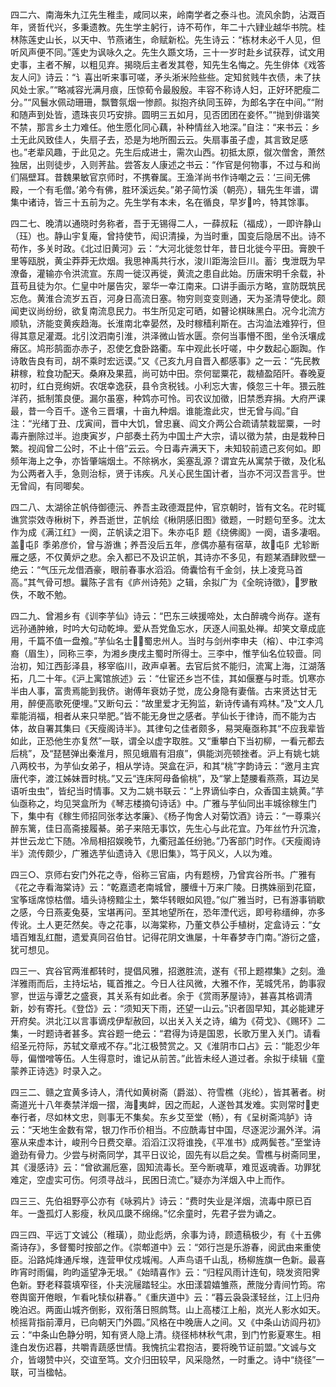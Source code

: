 <!-- { "loadSidebar": true } -->
四二六、南海朱九江先生稚圭，咸同以来，岭南学者之泰斗也。流风余韵，沾溉百年，贤哲代兴，多秉遗教。先生学主躬行，诗不苟作，年二十六肄业越华书院。桂林陈莲史山长，以天中、节燕诸生，命赋新松。先生诗云：“栋材未必千人见，但听风声便不同。”莲史为讽咏久之。先生久踬文场，三十一岁时赴乡试获荐，试文用史事，主者不解，以粗见弃。揭晓后主者发其卷，知先生名悔之。先生俳体《戏答友人问》诗云：“讠喜出听来事可嗟，矛头淅米险些些。定知贫贱牛衣债，未了扶风处士家。”“略减容光满月痕，压惊荀令最殷殷。丰容不称诗人妇，正好环肥瘦二分。”“风鬟水佩动珊珊，飘瞥氛烟一惨颜。拟抱齐纨同玉碎，为郎名字在中间。”“附和随声到处皆，遗珠丧贝巧安排。圆明三五如月，见否团团在妾怀。”“抛到俳谐笑不禁，那言乡土力难任。他生愿化同心藕，补种情丝入地深。”自注：“来书云：乡土无此风致佳人，失扇子去，恐是为地所囿云云。失扇事虽子虚，其言致足感也。”老辈风趣，于此见之。先生后成进士，需次山西。初抵太原，僦次僧舍，萧然独居，出则徒步，入则荠盐。尝答友人康述之书云：“作官是何物事，不过与和尚们隔壁耳。昔魏果敏官京师时，不携眷属。王渔洋尚书作诗嘲之云：‘三间无佛殿，一个有毛僧。’弟今有佛，胜环溪远矣。”弟子简竹溪（朝亮），辑先生年谱，谓集中诸诗，皆三十五前为之。先生学有本未，名在循良，早岁吟，特其馀事。

四二七、晚清以通晓时务称者，吾于无锡得二人，一薛叔耘（福成），一即许静山（珏）也。静山宇复庵，曾持使节，闳识清操，为当时重，国变后隐居不出。诗不苟作，多关时政。《北过旧黄河》云：“大河北徙忽廿年，昔日北徙今平田。膏腴千里等瓯脱，黄尘莽莽无炊烟。我思神禹共行水，浚川距海浍巨川。蓄氵曳泄既为早潦备，灌输亦令洪流宣。东周一徙汉再徙，黄流之患自此始。历唐宋明千余载，补苴苟且徒为尔。仁皇中叶屡告灾，翠华一幸江南来。口讲手画示方略，宣防既筑民忘危。黄淮合流岁五百，河身日高流日塞。物穷则变变则通，天为圣清导使北。颇闻吏议尚纷纷，欲复南流息民力。书生所见定可晒，如瞽论棋昧黑白。况今北流方顺轨，济能变黄疾趋海。长淮南北幸晏然，及时稼穑利斯在。古沟洫法难猝行，但得其意足灌溉。北引汶泗南引淮，洪泽微山皆水匮。奈何当事懵不图，坐令沃壤成瘠区。鸠形鹄面亦赤子，忍使乞食卧路衢。车中观此长吁嗟，中夕数起心蹰踟。作诗敢告良有司，胡不乘时宏远谟。”又《己亥九月自晋入都感事》之一云：“先民教耕稼，粒食功配天。桑麻及果菰，尚可妨中田。奈何罂粟花，裁植盈陌阡。春晚夏初时，红白竞绚妍。农氓幸逸获，县令贪税钱。小利忘大害，倏忽三十年。猥云胜洋药，抵制策良便。漏尔虽塞，种鸩亦可怜。司农议加徵，旧禁悉弃捐。大府严课最，昔一今百千。遂令三晋壤，十亩九种烟。谁能澹此灾，世无曾与阎。”自注：“光绪丁丑、戊寅间，晋中大饥，曾忠襄、阎文介两公合疏请禁栽罂粟，一时毒卉删除过半。迨庚寅岁，户部奏土药为中国土产大宗，请以徵为禁，由是栽种日繁。视阎曾二公时，不止十倍”云云。今日毒卉满天下，未知较前遗己亥何如。即频年海上之争，亦皆肇端烟土。不除祸水，奚塞乱源？谓宜先从寓禁于徵，及化私为公两者入手，急则治标，贤于讳疾。凡关心民生国计者，当亦不河汉吾言乎。世无曾阎，有同唧矣。

四二八、太湖徐芷帆侍御德沅、养吾主政德溉昆仲，官京朝时，皆有文名。花时辄谯赏崇效寺楸树下，养吾逝世，芷帆绘《楸阴感旧图》徵题，一时题句至多。沈太作为成《满江红》一阕，芷帆读之泪下。朱亦屯阝题《绕佛阁》一阕，语多凄咽。盖屯阝季弟彦价，曾与游谯；养吾没后五年，彦偶亦墓有宿草，故屯阝尤轸断雁之感，不仅黄炉之悲。余入都已不及识芷帆，其诗亦不多见，有题某酒肆败壁一绝云：“气压元龙借酒豪，眼前春事水滔滔。倚囊恰有千金剑，扶上凌竞马首高。”其气骨可想。曩陈子言有《庐州诗苑》之辑，余拟广为《全皖诗徵》，罗散佚，不敢不勉。

四二九、曾湘乡有《训李芋仙》诗云：“巴东三峡援啼处，太白醉魂今尚存。遂有远孙通肿飨，时吟大句动乾坤。爱从吾党鱼忘水，厌逐人间虱处禅。却笑文章成底用，千篇不值一盘飧。”芋仙名士，蜀忠州人。当时与剑州李申夫（榕）、中江李鸿裔（眉生），同称三李，为湘乡庚戌主蜀时所得士。三李中，惟芋仙名位较啬。同治初，知江西彭泽县，移宰临川，政声卓著。去官后贫不能归，流寓上海，江湖落拓，几二十年。《沪上寓馆旅述》云：“仕宦还乡岂不佳，其如偃蹇与时乖。饥寒亦半由人事，富贵焉能到我侪。谢傅年衰妨子觉，庞公身隐有妻偕。古来贤达甘无用，醉便高歌死便埋。”又断句云：“故里爱才无狗监，新诗传诵有鸡林。”及“文人几辈能消福，相者从来只举肥。”皆不能无身世之感者。芋仙长于律诗，而不能为古体，故自署其集曰《天瘦阁诗半》。其律句之佳者颇多，易哭庵亟称其“不应我辈皆如此，正恐他生亦复然”一联，谓全以虚字取胜。又“重攀白下当初柳，一看元都去后桃”，及“琵琶弹出秦淮月，照见蛾眉有泪痕”，俱能浏亮顿挫者。沪上有姚七姚八两校书，为芋仙女弟子，相从学诗。哭盒在沪，和其“桃”字韵诗云：“邀月主宾唐代李，渡江姊妹晋时桃。”又云“连床阿母备偷桃”，及“掌上楚腰看燕燕，耳边吴语听虫虫”，皆纪当时情事。又为二姚书联云：“上界谪仙李白，众香国主姚黄。”芋仙亟称之，均见哭盒所为《琴志楼摘句诗话》中。广雅与芋仙同出丰城徐稼生门下，集中有《稼生师招同张孝达孝廉》、《杨子恂舍人对菊饮酒》诗云：“一尊乘兴醉东篱，佳日高斋接履綦。弟子来陪无事饮，先生心与此花宜。乃年丝竹升沉澹，并世云龙亡下随。冷局相招娱晚节，九衢冠盖任纷驰。”乃客部门时作。《天瘦阁诗半》流传颇少，广雅选芋仙遗诗入《思旧集》，笃于风义，人以为难。

四三○、京师右安门外花之寺，俗称三官庙，内有题榜，乃曾宾谷所书。广雅有《花之寺看海棠诗》云：“乾嘉遗老南城曾，腰缠十万来广陵。日携姝丽到花窟，宝筝瑶席惊枯僧。墙头诗榜黯尘土，繁华转眼如风镫。”似广雅当时，已有游事销歇之感，今日燕麦兔葵，宝堪再问。至其地望所在，恐年湮代远，即号称缙绅，亦多传讹。土人更茫然矣。寺之花事，以海棠称，乃董文恭公手植树，定盒诗云：“女墙百雉乱红酣，遗爱真同召伯甘。记得花阴文谯屡，十年春梦寺门南。”游衍之盛，犹可想见。

四三一、宾谷官两淮都转时，提倡风雅，招邀胜流，遂有《邗上题襟集》之刻。渔洋雅雨而后，主持坛坫，辄首推之。今日人往风微，大雅不作，芜城凭吊，韵事寂寥，世运与谭艺之盛衰，其关系有如此者。余于《赏雨茅屋诗》，甚喜其格调清新，妙有寄托。《登岱》云：“须知天下雨，还望一山云。”识者固早知，其必能建牙开府矣。洪北江以言事谪戍伊犁赦回，以出关入关之诗，编为《荷戈》、《赐环》二集，一时题诗者甚多。宾谷题一绝云：“君得为诗是国恩，长歌万里入关门。请看绍圣元符际，苏轼文章戒不存。”北江极赞赏之。又《淮阴市口占》云：“能忍少年辱，偏憎噌等伍。人生得意时，谁记从前苦。”此皆未经人道过者。余拟于续辑《童蒙养正诗选》时录入之。

四三二、赣之宜黄多诗人，清代如黄树斋（爵滋）、符雪樵（兆纶），皆其著者。树斋道光十八年奏禁洋烟一摺，海夷衅，因之而起，人遂咎其发难。实则常时吏奉行者，尽如林文忠，则事无不集矣。东乡艾至堂（畅），有《呈树斋鸿胪》诗云：“天地生金数有常，银刀作币价相当。不应酰毒甘中国，尽逐泥沙漏外洋。涓塞从来虚本计，峻刑今日费交章。滔滔江汉将谁挽，《平准书》成两鬓苍。”至堂诗遒劲有骨力。少尝与树斋同学，其平日议论，固先有以启之矣。雪樵与树斋同里，其《漫感诗》云：“曾欲漏卮塞，固知流毒长。至今断魂草，难觅返魂香。功罪犹难定，空虚实可伤。何须寻战斗，民困日流亡。”疑亦为洋烟入中上而作。

四三三、先伯祖野亭公亦有《咏鸦片》诗云：“费时失业是洋烟，流毒中原已百年。一盏孤灯人影瘦，秋风瓜瓞不绵绵。”忆余童时，先君子尝为诵之。

四三四、平远丁文诚公（稚璜），勋业彪炳，余事为诗，顾遗稿极少，有《十五佛斋诗存》，多督蜀时按部之作。《崇郫道中》云：“郊行岂是乐游春，阅武由来重使臣。沿路炖烽通斥堠，连营甲仗戍城闱。人声鸟语千山乱，杨柳旌旗一色新。最喜昨宵时雨偏，昀昀遥望净无垠。”《始晴喜作》云：“归程风雨计连旬，晓发资阳霁色新。野老释蓑填窄径，仆夫浣屦踏轻尘。水田漾碧嬉雏燕，蔗陇分青间竹筠。帘卷舆窗开倦眼，乍看叱犊似耕春。”《重庆道中》云：“暮云袅袅漾轻丝，江上归舟晚泊迟。两面山城齐倒影，双衔落日照鹧骛。山上高楼江上船，岚光人影水如天。桢摇背指前潭月，已向朝天门外圆。”风格在中晚唐人之间。又《中条山访阎丹初》云：“中条山色静分明，知有贤人隐上清。绕径柿林秋气肃，到门竹影夏寒生。相逢白发伤迟暮，共嚼青蔬感世情。我愧抗尘君抱洁，要将晚节证前盟。”文诚与文介，皆翊赞中兴，交谊至笃。文介归田较早，风采隐然，一时重之。诗中“绕径”一联，可当楹帖。

